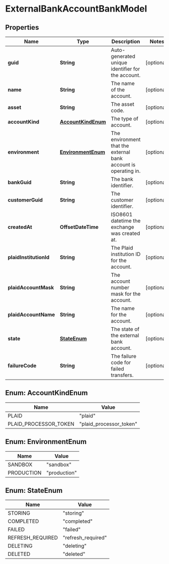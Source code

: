 

# ExternalBankAccountBankModel


## Properties

| Name | Type | Description | Notes |
|------------ | ------------- | ------------- | -------------|
|**guid** | **String** | Auto-generated unique identifier for the account. |  [optional] |
|**name** | **String** | The name of the account. |  [optional] |
|**asset** | **String** | The asset code. |  [optional] |
|**accountKind** | [**AccountKindEnum**](#AccountKindEnum) | The type of account. |  [optional] |
|**environment** | [**EnvironmentEnum**](#EnvironmentEnum) | The environment that the external bank account is operating in. |  [optional] |
|**bankGuid** | **String** | The bank identifier. |  [optional] |
|**customerGuid** | **String** | The customer identifier. |  [optional] |
|**createdAt** | **OffsetDateTime** | ISO8601 datetime the exchange was created at. |  [optional] |
|**plaidInstitutionId** | **String** | The Plaid institution ID for the account. |  [optional] |
|**plaidAccountMask** | **String** | The account number mask for the account. |  [optional] |
|**plaidAccountName** | **String** | The name for the account. |  [optional] |
|**state** | [**StateEnum**](#StateEnum) | The state of the external bank account. |  [optional] |
|**failureCode** | **String** | The failure code for failed transfers. |  [optional] |



## Enum: AccountKindEnum

| Name | Value |
|---- | -----|
| PLAID | &quot;plaid&quot; |
| PLAID_PROCESSOR_TOKEN | &quot;plaid_processor_token&quot; |



## Enum: EnvironmentEnum

| Name | Value |
|---- | -----|
| SANDBOX | &quot;sandbox&quot; |
| PRODUCTION | &quot;production&quot; |



## Enum: StateEnum

| Name | Value |
|---- | -----|
| STORING | &quot;storing&quot; |
| COMPLETED | &quot;completed&quot; |
| FAILED | &quot;failed&quot; |
| REFRESH_REQUIRED | &quot;refresh_required&quot; |
| DELETING | &quot;deleting&quot; |
| DELETED | &quot;deleted&quot; |



